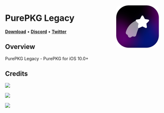 <p align="right">
  <img align="right" height="140" src="https://github.com/Lrdsnow/PurePKG/blob/main/PrettyIcon.png?raw=true" alt="PurePKG Logo" style="float: right; border-radius: 10px;"/>
</p>

<h1 align="left">PurePKG Legacy</h1>

<p align="left">
  <strong><a href="https://github.com/Lrdsnow/purepkg/releases/latest">Download</a></strong>
  •
  <strong><a href="https://discord.gg/purepkg">Discord</a></strong>
  •
  <strong><a href="https://twitter.com/Lrdsnow101">Twitter</a></strong>
</p>

## Overview

PurePKG Legacy - PurePKG for iOS 10.0+

## Credits

<a href="https://github.com/Lrdsnow"><img src="https://img.shields.io/static/v1?style=social&message=Main Developer&logo=github&logoColor=000000&label=Lrdsnow" /></a>

<a href="https://github.com/Sileo"><img src="https://img.shields.io/static/v1?style=social&message=APT Wrapper&logo=github&logoColor=000000&label=Sileo" /></a>

<a href="https://icons8.com"><img src="https://img.shields.io/static/v1?style=social&message=Plumpy Icons&logo=icons8&logoColor=1FB141&label=icons8" /></a>
